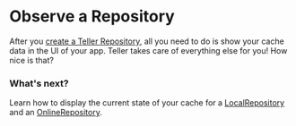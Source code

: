 # Observe a Repository 

After you [create a Teller Repository](create_repository), all you need to do is show your cache data in the UI of your app. Teller takes care of everything else for you! How nice is that?

### What's next?

Learn how to display the current state of your cache for a [LocalRepository](observe_localrepository) and an [OnlineRepository](observe_onlinerepository). 